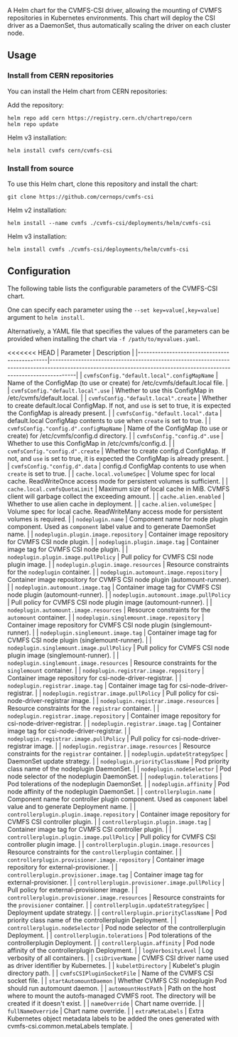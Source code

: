 A Helm chart for the CVMFS-CSI driver, allowing the mounting of CVMFS repositories in Kubernetes environments. This chart will deploy the CSI driver as a DaemonSet, thus automatically scaling the driver on each cluster node.

## Usage

### Install from CERN repositories

You can install the Helm chart from CERN repositories:

Add the repository:
```
helm repo add cern https://registry.cern.ch/chartrepo/cern
helm repo update
```

Helm v3 installation:
```
helm install cvmfs cern/cvmfs-csi
```

### Install from source

To use this Helm chart, clone this repository and install the chart:
```
git clone https://github.com/cernops/cvmfs-csi
```

Helm v2 installation:
```
helm install --name cvmfs ./cvmfs-csi/deployments/helm/cvmfs-csi
```

Helm v3 installation:
```
helm install cvmfs ./cvmfs-csi/deployments/helm/cvmfs-csi
```

## Configuration

The following table lists the configurable parameters of the CVMFS-CSI chart.

One can specify each parameter using the `--set key=value[,key=value]` argument to `helm install`.

Alternatively, a YAML file that specifies the values of the parameters can be provided when installing the chart via `-f /path/to/myvalues.yaml`.


<<<<<<< HEAD
| Parameter                                    | Description                                                                                                                                                         |
|----------------------------------------------|---------------------------------------------------------------------------------------------------------------------------------------------------------------------|
| `cvmfsConfig."default.local".configMapName` | Name of the ConfigMap (to use or create) for /etc/cvmfs/default.local file.                                                                                          |
| `cvmfsConfig."default.local".use` | Whether to use this ConfigMap in /etc/cvmfs/default.local.                                                                                                                     |
| `cvmfsConfig."default.local".create` | Whether to create default.local ConfigMap. If not, and `use` is set to true, it is expected the ConfigMap is already present.                                               |
| `cvmfsConfig."default.local".data` | default.local ConfigMap contents to use when `create` is set to true.                                                                                                         |
| `cvmfsConfig."config.d".configMapName` | Name of the ConfigMap (to use or create) for /etc/cvmfs/config.d directory.                                                                                               |
| `cvmfsConfig."config.d".use` | Whether to use this ConfigMap in /etc/cvmfs/config.d.                                                                                                                               |
| `cvmfsConfig."config.d".create` | Whether to create config.d ConfigMap. If not, and `use` is set to true, it is expected the ConfigMap is already present.                                                         |
| `cvmfsConfig."config.d".data` | config.d ConfigMap contents to use when `create` is set to true.                                                                                                                   |
| `cache.local.volumeSpec` | Volume spec for local cache. ReadWriteOnce access mode for persistent volumes is sufficient.                                                                                            |
| `cache.local.cvmfsQuotaLimit` | Maximum size of local cache in MiB. CVMFS client will garbage collect the exceeding amount.                                                                                        |
| `cache.alien.enabled` | Whether to use alien cache in deployment.                                                                                                                                                  |
| `cache.alien.volumeSpec` | Volume spec for local cache. ReadWriteMany access mode for persistent volumes is required.                                                                                              |
| `nodeplugin.name` | Component name for node plugin component. Used as `component` label value and to generate DaemonSet name.                                                                                      |
| `nodeplugin.plugin.image.repository` | Container image repository for CVMFS CSI node plugin.                                                                                                                       |
| `nodeplugin.plugin.image.tag` | Container image tag for CVMFS CSI node plugin.                                                                                                                                     |
| `nodeplugin.plugin.image.pullPolicy` | Pull policy for CVMFS CSI node plugin image.                                                                                                                                |
| `nodeplugin.plugin.image.resources` | Resource constraints for the `nodeplugin` container.                                                                                                                         |
| `nodeplugin.automount.image.repository` | Container image repository for CVMFS CSI node plugin (automount-runner).                                                                                                    |
| `nodeplugin.automount.image.tag` | Container image tag for CVMFS CSI node plugin (automount-runner).                                                                                                                  |
| `nodeplugin.automount.image.pullPolicy` | Pull policy for CVMFS CSI node plugin image (automount-runner).                                                                                                             |
| `nodeplugin.automount.image.resources` | Resource constraints for the `automount` container.                                                                                                                          |
| `nodeplugin.singlemount.image.repository` | Container image repository for CVMFS CSI node plugin (singlemount-runner).                                                                                                    |
| `nodeplugin.singlemount.image.tag` | Container image tag for CVMFS CSI node plugin (singlemount-runner).                                                                                                                  |
| `nodeplugin.singlemount.image.pullPolicy` | Pull policy for CVMFS CSI node plugin image (singlemount-runner).                                                                                                             |
| `nodeplugin.singlemount.image.resources` | Resource constraints for the `singlemount` container.                                                                                                                          |
| `nodeplugin.registrar.image.repository` | Container image repository for csi-node-driver-registrar.                                                                                                                |
| `nodeplugin.registrar.image.tag` | Container image tag for csi-node-driver-registrar.                                                                                                                              |
| `nodeplugin.registrar.image.pullPolicy` | Pull policy for csi-node-driver-registrar image.                                                                                                                         |
| `nodeplugin.registrar.image.resources` | Resource constraints for the `registrar` container.                                                                                                                       |
| `nodeplugin.registrar.image.repository` | Container image repository for csi-node-driver-registrar.                                                                                                                |
| `nodeplugin.registrar.image.tag` | Container image tag for csi-node-driver-registrar.                                                                                                                              |
| `nodeplugin.registrar.image.pullPolicy` | Pull policy for csi-node-driver-registrar image.                                                                                                                         |
| `nodeplugin.registrar.image.resources` | Resource constraints for the `registrar` container.                                                                                                                       |
| `nodeplugin.updateStrategySpec` | DaemonSet update strategy.                                                                                                                                                       |
| `nodeplugin.priorityClassName` | Pod priority class name of the nodeplugin DaemonSet.                                                                                                                              |
| `nodeplugin.nodeSelector` | Pod node selector of the nodeplugin DaemonSet.                                                                                                                                         |
| `nodeplugin.tolerations` | Pod tolerations of the nodeplugin DaemonSet.                                                                                                                                            |
| `nodeplugin.affinity` | Pod node affinity of the nodeplugin DaemonSet.                                                                                                                                             |
| `controllerplugin.name` | Component name for controller plugin component. Used as `component` label value and to generate Deployment name.                                                                         |
| `controllerplugin.plugin.image.repository` | Container image repository for CVMFS CSI controller plugin.                                                                                                           |
| `controllerplugin.plugin.image.tag` | Container image tag for CVMFS CSI controller plugin.                                                                                                                         |
| `controllerplugin.plugin.image.pullPolicy` | Pull policy for CVMFS CSI controller plugin image.                                                                                                                    |
| `controllerplugin.plugin.image.resources` | Resource constraints for the `controllerplugin` container.                                                                                                             |
| `controllerplugin.provisioner.image.repository` | Container image repository for external-provisioner.                                                                                                             |
| `controllerplugin.provisioner.image.tag` | Container image tag for external-provisioner.                                                                                                                           |
| `controllerplugin.provisioner.image.pullPolicy` | Pull policy for external-provisioner image.                                                                                                                      |
| `controllerplugin.provisioner.image.resources` | Resource constraints for the `provisioner` container.                                                                                                             |
| `controllerplugin.updateStrategySpec` | Deployment update strategy.                                                                                                                                                |
| `controllerplugin.priorityClassName` | Pod priority class name of the controllerplugin Deployment.                                                                                                                 |
| `controllerplugin.nodeSelector` | Pod node selector of the controllerplugin Deployment.                                                                                                                            |
| `controllerplugin.tolerations` | Pod tolerations of the controllerplugin Deployment.                                                                                                                               |
| `controllerplugin.affinity` | Pod node affinity of the controllerplugin Deployment.                                                                                                                                |
| `logVerbosityLevel` | Log verbosity of all containers.                                                                                                                                                             |
| `csiDriverName` | CVMFS CSI driver name used as driver identifier by Kubernetes.                                                                                                                                   |
| `kubeletDirectory` | Kubelet's plugin directory path.                                                                                                                                                              |
| `cvmfsCSIPluginSocketFile` | Name of the CVMFS CSI socket file.                                                                                                                                                    |
| `startAutomountDaemon` | Whether CVMFS CSI nodeplugin Pod should run automount daemon.                                                                                                                             |
| `automountHostPath` | Path on the host where to mount the autofs-managed CVMFS root. The directory will be created if it doesn't exist.                                                                            |
| `nameOverride` | Chart name override.                                                                                                                                                                              |
| `fullNameOverride` | Chart name override.                                                                                                                                                                          |
| `extraMetaLabels` | Extra Kubernetes object metadata labels to be added the ones generated with cvmfs-csi.common.metaLabels template.                                                                              |

